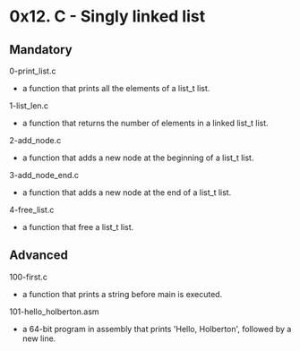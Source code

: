 # 0x12. C - Singly linked list

## Mandatory

0-print_list.c

- a function that prints all the elements of a list_t list.

1-list_len.c

- a function that returns the number of elements in a linked list_t list.

2-add_node.c

- a function that adds a new node at the beginning of a list_t list.

3-add_node_end.c

- a function that adds a new node at the end of a list_t list.

4-free_list.c

- a function that free a list_t list.

## Advanced

100-first.c

- a function that prints a string before main is executed.

101-hello_holberton.asm

- a 64-bit program in assembly that prints 'Hello, Holberton', followed by a new line.
